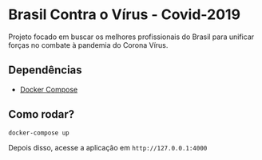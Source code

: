 # Brasil Contra o Vírus - Covid-2019

Projeto focado em buscar os melhores profissionais do Brasil para unificar forças no combate à pandemia do Corona Vírus.

## Dependências
- [Docker Compose](https://docs.docker.com/compose/install/)

## Como rodar?

```bash
docker-compose up
```

Depois disso, acesse a aplicação em `http://127.0.0.1:4000`
